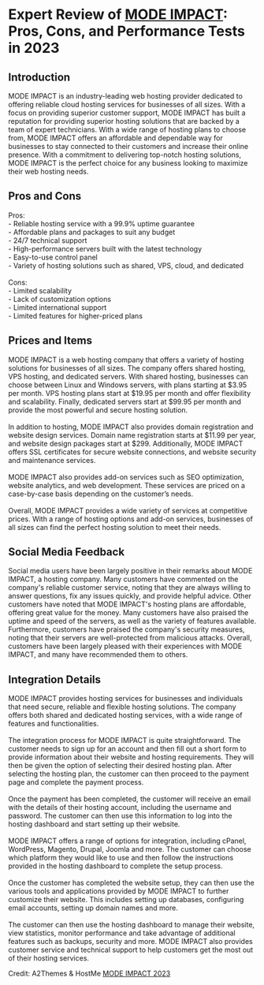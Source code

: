 <h1>Expert Review of <a href="https://a2themes.com/mode-impact-reviews">MODE IMPACT</a>: Pros, Cons, and Performance Tests in 2023</h1>
<h2>Introduction</h2>
MODE IMPACT is an industry-leading web hosting provider dedicated to offering reliable cloud hosting services for businesses of all sizes. With a focus on providing superior customer support, MODE IMPACT has built a reputation for providing superior hosting solutions that are backed by a team of expert technicians. With a wide range of hosting plans to choose from, MODE IMPACT offers an affordable and dependable way for businesses to stay connected to their customers and increase their online presence. With a commitment to delivering top-notch hosting solutions, MODE IMPACT is the perfect choice for any business looking to maximize their web hosting needs.
<h2>Pros and Cons</h2>
Pros: <br>- Reliable hosting service with a 99.9% uptime guarantee<br>- Affordable plans and packages to suit any budget<br>- 24/7 technical support<br>- High-performance servers built with the latest technology<br>- Easy-to-use control panel<br>- Variety of hosting solutions such as shared, VPS, cloud, and dedicated<br><br>Cons: <br>- Limited scalability<br>- Lack of customization options<br>- Limited international support <br>- Limited features for higher-priced plans
<h2>Prices and Items</h2>
MODE IMPACT is a web hosting company that offers a variety of hosting solutions for businesses of all sizes. The company offers shared hosting, VPS hosting, and dedicated servers. With shared hosting, businesses can choose between Linux and Windows servers, with plans starting at $3.95 per month. VPS hosting plans start at $19.95 per month and offer flexibility and scalability. Finally, dedicated servers start at $99.95 per month and provide the most powerful and secure hosting solution.<br><br>In addition to hosting, MODE IMPACT also provides domain registration and website design services. Domain name registration starts at $11.99 per year, and website design packages start at $299. Additionally, MODE IMPACT offers SSL certificates for secure website connections, and website security and maintenance services.<br><br>MODE IMPACT also provides add-on services such as SEO optimization, website analytics, and web development. These services are priced on a case-by-case basis depending on the customer’s needs.<br><br>Overall, MODE IMPACT provides a wide variety of services at competitive prices. With a range of hosting options and add-on services, businesses of all sizes can find the perfect hosting solution to meet their needs.
<h2>Social Media Feedback</h2>
Social media users have been largely positive in their remarks about MODE IMPACT, a hosting company. Many customers have commented on the company's reliable customer service, noting that they are always willing to answer questions, fix any issues quickly, and provide helpful advice. Other customers have noted that MODE IMPACT's hosting plans are affordable, offering great value for the money. Many customers have also praised the uptime and speed of the servers, as well as the variety of features available. Furthermore, customers have praised the company's security measures, noting that their servers are well-protected from malicious attacks. Overall, customers have been largely pleased with their experiences with MODE IMPACT, and many have recommended them to others.
<h2>Integration Details</h2>
MODE IMPACT provides hosting services for businesses and individuals that need secure, reliable and flexible hosting solutions. The company offers both shared and dedicated hosting services, with a wide range of features and functionalities. <br><br>The integration process for MODE IMPACT is quite straightforward. The customer needs to sign up for an account and then fill out a short form to provide information about their website and hosting requirements. They will then be given the option of selecting their desired hosting plan. After selecting the hosting plan, the customer can then proceed to the payment page and complete the payment process.<br><br>Once the payment has been completed, the customer will receive an email with the details of their hosting account, including the username and password. The customer can then use this information to log into the hosting dashboard and start setting up their website. <br><br>MODE IMPACT offers a range of options for integration, including cPanel, WordPress, Magento, Drupal, Joomla and more. The customer can choose which platform they would like to use and then follow the instructions provided in the hosting dashboard to complete the setup process.<br><br>Once the customer has completed the website setup, they can then use the various tools and applications provided by MODE IMPACT to further customize their website. This includes setting up databases, configuring email accounts, setting up domain names and more.<br><br>The customer can then use the hosting dashboard to manage their website, view statistics, monitor performance and take advantage of additional features such as backups, security and more. MODE IMPACT also provides customer service and technical support to help customers get the most out of their hosting services.
<p>Credit: A2Themes & HostMe <a href="https://a2themes.com/mode-impact-reviews">MODE IMPACT 2023</a></p>